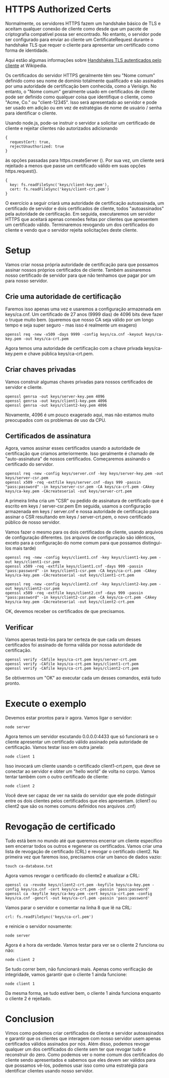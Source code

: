 HTTPS Authorized Certs
======================

Normalmente, os servidores HTTPS fazem um handshake básico de TLS e aceitam qualquer conexão de cliente como
desde que um pacote de criptografia compatível possa ser encontrado. No entanto, o servidor pode ser configurado
para enviar ao cliente um CertificateRequest durante o handshake TLS que requer o
cliente para apresentar um certificado como forma de identidade.

Aqui estão algumas informações sobre
[Handshakes TLS autenticados pelo cliente](http://en.wikipedia.org/wiki/Transport_Layer_Security#Client-authenticated_TLS_handshake)
at Wikipedia.

Os certificados do servidor HTTPS geralmente têm seu "Nome comum" definido como seu nome de domínio totalmente qualificado e são assinados por uma autoridade de certificação bem conhecida, como a Verisign.
No entanto, o "Nome comum" geralmente usado em certificados de cliente pode ser definido como qualquer coisa que identifique o cliente, como "Acme, Co." ou "client-12345". Isso será apresentado ao servidor e pode ser usado em adição ou em vez de estratégias de nome de usuário / senha para
identificar o cliente.

Usando node.js, pode-se instruir o servidor a solicitar um certificado de cliente e rejeitar clientes não autorizados adicionando

    {
      requestCert: true,
      rejectUnauthorized: true
    }

às opções passadas para https.createServer (). Por sua vez, um cliente será rejeitado a menos que passe um certificado válido em suas opções https.request().

    {
      key: fs.readFileSync('keys/client-key.pem'),
      cert: fs.readFileSync('keys/client-crt.pem')
    }

O exercício a seguir criará uma autoridade de certificação autoassinada, um certificado de servidor e dois certificados de cliente, todos "autoassinados" pela autoridade de certificação. Em seguida, executaremos um servidor HTTPS que aceitará apenas conexões feitas por clientes que apresentem um certificado válido.
Terminaremos revogando um dos certificados do cliente e vendo que o servidor rejeita solicitações deste cliente.

Setup
=====

Vamos criar nossa própria autoridade de certificação para que possamos assinar nossos próprios certificados de cliente. Também assinaremos nosso certificado de servidor para que não tenhamos que pagar por um para nosso servidor.

Crie uma autoridade de certificação
------------------------------

Faremos isso apenas uma vez e usaremos a configuração armazenada em keys/ca.cnf. Um certificado de 27 anos (9999 dias) de 4096 bits deve fazer o truque muito bem. (queremos que nosso CA seja válido por um longo tempo e seja super seguro - mas isso é realmente um exagero)

    openssl req -new -x509 -days 9999 -config keys/ca.cnf -keyout keys/ca-key.pem -out keys/ca-crt.pem

Agora temos uma autoridade de certificação com a chave privada keys/ca-key.pem e chave pública 
keys/ca-crt.pem.

Criar chaves privadas
-------------------

Vamos construir algumas chaves privadas para nossos certificados de servidor e cliente.

    openssl genrsa -out keys/server-key.pem 4096
    openssl genrsa -out keys/client1-key.pem 4096
    openssl genrsa -out keys/client2-key.pem 4096

Novamente, 4096 é um pouco exagerado aqui, mas não estamos muito preocupados com os problemas de uso da CPU.

Certificados de assinatura
-----------------

Agora, vamos assinar esses certificados usando a autoridade de certificação que criamos anteriormente. Isso geralmente é chamado de "auto-assinatura" de nossos certificados. Começaremos assinando o certificado do servidor.

    openssl req -new -config keys/server.cnf -key keys/server-key.pem -out keys/server-csr.pem
    openssl x509 -req -extfile keys/server.cnf -days 999 -passin "pass:password" -in keys/server-csr.pem -CA keys/ca-crt.pem -CAkey keys/ca-key.pem -CAcreateserial -out keys/server-crt.pem

A primeira linha cria um "CSR" ou pedido de assinatura de certificado que é escrito em keys / server-csr.pem
Em seguida, usamos a configuração armazenada em keys / server.cnf e nossa autoridade de certificação para assinar o CSR
resultando em keys / server-crt.pem, o novo certificado público de nosso servidor.

Vamos fazer o mesmo para os dois certificados de cliente, usando arquivos de configuração diferentes. (os arquivos de configuração são idênticos, exceto para a configuração do nome comum para que possamos distingui-los mais tarde)

    openssl req -new -config keys/client1.cnf -key keys/client1-key.pem -out keys/client1-csr.pem
    openssl x509 -req -extfile keys/client1.cnf -days 999 -passin "pass:password" -in keys/client1-csr.pem -CA keys/ca-crt.pem -CAkey keys/ca-key.pem -CAcreateserial -out keys/client1-crt.pem

    openssl req -new -config keys/client2.cnf -key keys/client2-key.pem -out keys/client2-csr.pem
    openssl x509 -req -extfile keys/client2.cnf -days 999 -passin "pass:password" -in keys/client2-csr.pem -CA keys/ca-crt.pem -CAkey keys/ca-key.pem -CAcreateserial -out keys/client2-crt.pem

OK, devemos receber os certificados de que precisamos.

Verificar
------

Vamos apenas testá-los para ter certeza de que cada um desses certificados foi assinado de forma válida por nossa autoridade de certificação.

    openssl verify -CAfile keys/ca-crt.pem keys/server-crt.pem
    openssl verify -CAfile keys/ca-crt.pem keys/client1-crt.pem
    openssl verify -CAfile keys/ca-crt.pem keys/client2-crt.pem

Se obtivermos um "OK" ao executar cada um desses comandos, está tudo pronto.

Execute o exemplo
===============

Devemos estar prontos para ir agora. Vamos ligar o servidor:

    node server

Agora temos um servidor escutando 0.0.0.0:4433 que só funcionará se o cliente apresentar um certificado válido assinado pela autoridade de certificação. Vamos testar isso em outra janela:

    node client 1

Isso invocará um cliente usando o certificado client1-crt.pem, que deve se conectar ao servidor e obter um "hello world" de volta no corpo. Vamos tentar também com o outro certificado de cliente:

    node client 2

Você deve ser capaz de ver na saída do servidor que ele pode distinguir entre os dois clientes pelos certificados que eles apresentam. (client1 ou client2 que são os nomes comuns definidos nos arquivos .cnf)

Revogação de certificado
======================

Tudo está bem no mundo até que queremos encerrar um cliente específico sem encerrar todos os outros e regenerar os certificados. Vamos criar uma lista de revogação de certificado (CRL) e revogar o certificado client2. Na primeira vez que faremos isso, precisamos criar um banco de dados vazio:

    touch ca-database.txt

Agora vamos revogar o certificado do cliente2 e atualizar a CRL:

    openssl ca -revoke keys/client2-crt.pem -keyfile keys/ca-key.pem -config keys/ca.cnf -cert keys/ca-crt.pem -passin 'pass:password'
    openssl ca -keyfile keys/ca-key.pem -cert keys/ca-crt.pem -config keys/ca.cnf -gencrl -out keys/ca-crl.pem -passin 'pass:password'

Vamos parar o servidor e comentar na linha 8 que lê na CRL:

    crl: fs.readFileSync('keys/ca-crl.pem')

e reinicie o servidor novamente:

    node server

Agora é a hora da verdade. Vamos testar para ver se o cliente 2 funciona ou não:

    node client 2

Se tudo correr bem, não funcionará mais. Apenas como verificação de integridade, vamos garantir que o cliente 1 ainda funcione:

    node client 1

Da mesma forma, se tudo estiver bem, o cliente 1 ainda funciona enquanto o cliente 2 é rejeitado.

Conclusion
==========

Vimos como podemos criar certificados de cliente e servidor autoassinados e garantir que os clientes que interagem com nosso servidor usem apenas certificados válidos assinados por nós. Além disso, podemos revogar qualquer um dos certificados do cliente sem ter que revogar tudo e reconstruir do zero.
Como podemos ver o nome comum dos certificados do cliente sendo apresentados e sabemos que eles devem ser válidos para que possamos vê-los, podemos usar isso como uma estratégia para identificar clientes usando nosso servidor.
